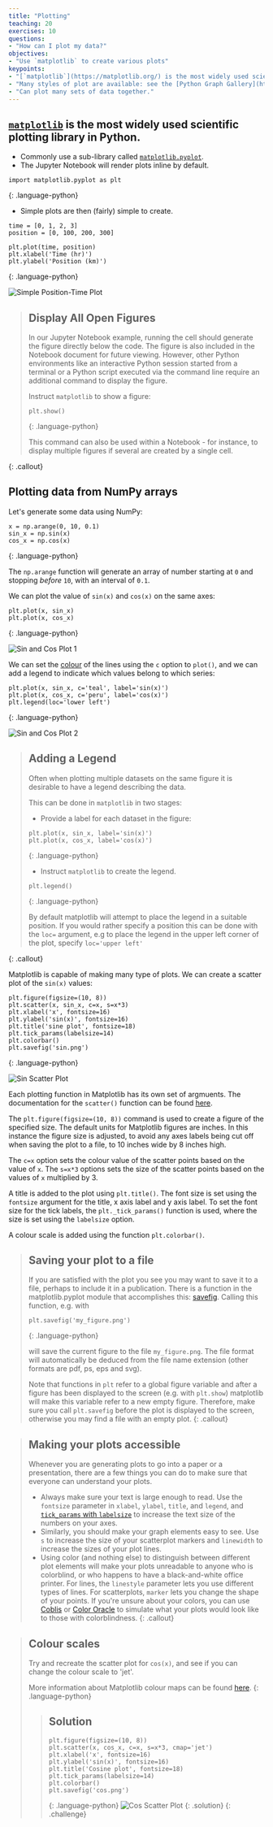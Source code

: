 ```yaml
---
title: "Plotting"
teaching: 20
exercises: 10
questions:
- "How can I plot my data?"
objectives:
- "Use `matplotlib` to create various plots"
keypoints:
- "[`matplotlib`](https://matplotlib.org/) is the most widely used scientific plotting library in Python."
- "Many styles of plot are available: see the [Python Graph Gallery](https://python-graph-gallery.com/matplotlib/) for more options."
- "Can plot many sets of data together."
---
```

## [`matplotlib`](https://matplotlib.org/) is the most widely used scientific plotting library in Python.

*   Commonly use a sub-library called [`matplotlib.pyplot`](https://matplotlib.org/stable/api/_as_gen/matplotlib.pyplot.html#module-matplotlib.pyplot).
*   The Jupyter Notebook will render plots inline by default.

~~~
import matplotlib.pyplot as plt
~~~
{: .language-python}

*   Simple plots are then (fairly) simple to create.

~~~
time = [0, 1, 2, 3]
position = [0, 100, 200, 300]

plt.plot(time, position)
plt.xlabel('Time (hr)')
plt.ylabel('Position (km)')
~~~
{: .language-python}

![Simple Position-Time Plot](../fig/9_simple_position_time_plot.svg)

> ## Display All Open Figures
> 
> In our Jupyter Notebook example, running the cell should generate the figure directly below the code. 
> The figure is also included in the Notebook document for future viewing.
> However, other Python environments like an interactive Python session started from a terminal 
> or a Python script executed via the command line require an additional command to display the figure.
>
> Instruct `matplotlib` to show a figure:
> ~~~
> plt.show()
> ~~~
> {: .language-python}
>
> This command can also be used within a Notebook - for instance, to display multiple figures
> if several are created by a single cell.
>
{: .callout}

## Plotting data from NumPy arrays

Let's generate some data using NumPy:

~~~
x = np.arange(0, 10, 0.1)
sin_x = np.sin(x)
cos_x = np.cos(x)
~~~
{: .language-python}

The `np.arange` function will generate an array of number starting at `0` and stopping _before_ `10`, with an interval of `0.1`.

We can plot the value of `sin(x)` and `cos(x)` on the same axes:

~~~
plt.plot(x, sin_x)
plt.plot(x, cos_x)
~~~
{: .language-python}

![Sin and Cos Plot 1](../fig/9_sin_cos_1.svg)

We can set the [colour](https://matplotlib.org/stable/_images/sphx_glr_named_colors_003.png) of the lines using the `c` option to `plot()`, and we can add a legend to indicate which values belong to which series:

~~~
plt.plot(x, sin_x, c='teal', label='sin(x)')
plt.plot(x, cos_x, c='peru', label='cos(x)')
plt.legend(loc='lower left')
~~~
{: .language-python}

![Sin and Cos Plot 2](../fig/9_sin_cos_2.svg)

> ## Adding a Legend
> 
> Often when plotting multiple datasets on the same figure it is desirable to have 
> a legend describing the data.
>
> This can be done in `matplotlib` in two stages:
> 
> * Provide a label for each dataset in the figure:
>
> ~~~
> plt.plot(x, sin_x, label='sin(x)')
> plt.plot(x, cos_x, label='cos(x)')
> ~~~
> {: .language-python}
>
> * Instruct `matplotlib` to create the legend.
>
> ~~~
> plt.legend()
> ~~~
> {: .language-python}
>
> By default matplotlib will attempt to place the legend in a suitable position. If you
> would rather specify a position this can be done with the `loc=` argument, e.g to place
> the legend in the upper left corner of the plot, specify `loc='upper left'`
>
{: .callout}

Matplotlib is capable of making many type of plots. We can create a scatter plot of the `sin(x)` values:

~~~
plt.figure(figsize=(10, 8))
plt.scatter(x, sin_x, c=x, s=x*3)
plt.xlabel('x', fontsize=16)
plt.ylabel('sin(x)', fontsize=16)
plt.title('sine plot', fontsize=18)
plt.tick_params(labelsize=14)
plt.colorbar()
plt.savefig('sin.png')
~~~
{: .language-python}

![Sin Scatter Plot](../fig/9_sin_scatter.svg)

Each plotting function in Matplotlib has its own set of argmuents. The documentation for the `scatter()` function can be found [here](https://matplotlib.org/stable/api/_as_gen/matplotlib.pyplot.scatter.html).

The `plt.figure(figsize=(10, 8))` command is used to create a figure of the specified size. The default units for Matplotlib figures are inches. In this instance the figure size is adjusted, to avoid any axes labels being cut off when saving the plot to a file, to 10 inches wide by 8 inches high.

The `c=x` option sets the colour value of the scatter points based on the value of `x`. The `s=x*3` options sets the size of the scatter points based on the values of `x` multiplied by 3.

A title is added to the plot using `plt.title()`. The font size is set using the `fontsize` argument for the title, x axis label and y axis label. To set the font size for the tick labels, the `plt._tick_params()` function is used, where the size is set using the `labelsize` option. 

A colour scale is added using the function `plt.colorbar()`.

> ## Saving your plot to a file
> 
> If you are satisfied with the plot you see you may want to save it to a file,
> perhaps to include it in a publication. There is a function in the
> matplotlib.pyplot module that accomplishes this:
> [savefig](https://matplotlib.org/api/_as_gen/matplotlib.pyplot.savefig.html).
> Calling this function, e.g. with
> ~~~
> plt.savefig('my_figure.png')
> ~~~
> {: .language-python}
> 
> will save the current figure to the file `my_figure.png`. The file format
> will automatically be deduced from the file name extension (other formats
> are pdf, ps, eps and svg).
>
> Note that functions in `plt` refer to a global figure variable
> and after a figure has been displayed to the screen (e.g. with `plt.show`) 
> matplotlib will make this  variable refer to a new empty figure.
> Therefore, make sure you call `plt.savefig` before the plot is displayed to
> the screen, otherwise you may find a file with an empty plot.
{: .callout}

> ## Making your plots accessible
>
> Whenever you are generating plots to go into a paper or a presentation, there are a few things you can do to make sure that everyone can understand your plots.
> * Always make sure your text is large enough to read. Use the `fontsize` parameter in `xlabel`, `ylabel`, `title`, and `legend`, and [`tick_params` with `labelsize`](https://matplotlib.org/2.1.1/api/_as_gen/matplotlib.pyplot.tick_params.html) to increase the text size of the numbers on your axes.
> * Similarly, you should make your graph elements easy to see. Use `s` to increase the size of your scatterplot markers and `linewidth` to increase the sizes of your plot lines.
> * Using color (and nothing else) to distinguish between different plot elements will make your plots unreadable to anyone who is colorblind, or who happens to have a black-and-white office printer. For lines, the `linestyle` parameter lets you use different types of lines. For scatterplots, `marker` lets you change the shape of your points. If you're unsure about your colors, you can use [Coblis](https://www.color-blindness.com/coblis-color-blindness-simulator/) or [Color Oracle](https://colororacle.org/) to simulate what your plots would look like to those with colorblindness.
{: .callout}

> ## Colour scales
>
> Try and recreate the scatter plot for `cos(x)`, and see if you can change the colour scale to 'jet'.
>
> More information about Matplotlib colour maps can be found [here](https://matplotlib.org/stable/tutorials/colors/colormaps.html).
> {: .language-python}
> > ## Solution
> > ~~~
> > plt.figure(figsize=(10, 8))
> > plt.scatter(x, cos_x, c=x, s=x*3, cmap='jet')
> > plt.xlabel('x', fontsize=16)
> > plt.ylabel('sin(x)', fontsize=16)
> > plt.title('Cosine plot', fontsize=18)
> > plt.tick_params(labelsize=14)
> > plt.colorbar()
> > plt.savefig('cos.png')
> > ~~~
> > {: .language-python}
> > ![Cos Scatter Plot](../fig/9_cos_scatter.svg)
> {: .solution}
{: .challenge}
